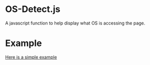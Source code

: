 # OS-Detect.js
A javascript function to help display what OS is accessing the page.

# Example
<a href="https://oxmc.github.io/Detect-OS.js/example.html">Here is a simple example</a>

